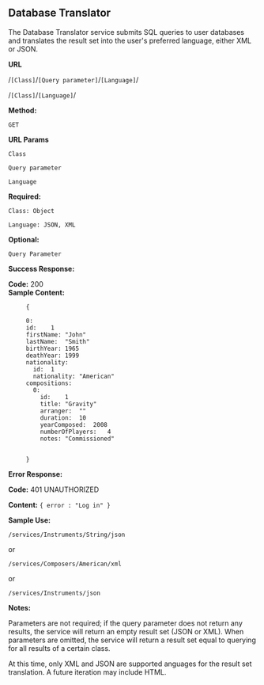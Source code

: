 **Database Translator**
----
The Database Translator service submits SQL queries to user databases and translates the result set into the user's
 preferred language, either XML or JSON. 
 
 **URL**

  /`[Class]`/`[Query parameter]`/`[Language]`/
  
  /`[Class]`/`[Language]`/

 **Method:**

  `GET` 
  
  **URL Params**
   
  `Class`
  
  `Query parameter`

  `Language`
   

   **Required:**
 
   `Class: Object`
   
   `Language: JSON, XML`

   **Optional:**
 
   `Query Parameter`

<!--* **Data Params**

  <_If making a post request, what should the body payload look like? URL Params rules apply here too._>
-->
 **Success Response:**
  
   **Code:** 200 <br />
  **Sample Content:** 
        
         {
         
         0:
         id:	1
         firstName:	"John"
         lastName:	"Smith"
         birthYear:	1965
         deathYear:	1999
         nationality:	
           id:	1
           nationality:	"American"
         compositions:
           0:
             id:	1
             title:	"Gravity"
             arranger:	""
             duration:	10
             yearComposed:	2008
             numberOfPlayers:	4
             notes:	"Commissioned"
  
         
         }
     
 **Error Response:**



   **Code:** 401 UNAUTHORIZED <br />
   
  **Content:** `{ error : "Log in" }`
<!--
  OR

  * **Code:** 422 UNPROCESSABLE ENTRY <br />
  **Content:** `{ error : "Email Invalid" }`
-->
 **Sample Use:**

  `/services/Instruments/String/json`
  
  or
  
  `/services/Composers/American/xml`
  
   or 
   
   `/services/Instruments/json`
   
 **Notes:**

   Parameters are not required; if the query parameter does not return any results,
    the service will return an empty result set (JSON or XML). When parameters are
    omitted, the service will return  a result set
    equal to querying for all results of a certain class. 
    
   At this time, only XML and JSON are supported anguages for the result set translation. 
   A future iteration may include HTML. 
